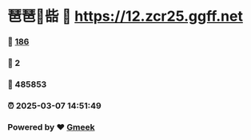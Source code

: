 # 琶琶🔭啙 :link: https://12.zcr25.ggff.net 
### :page_facing_up: [186](https://12.zcr25.ggff.net/tag.html) 
### :speech_balloon: 2 
### :hibiscus: 485853 
### :alarm_clock: 2025-03-07 14:51:49 
### Powered by :heart: [Gmeek](https://github.com/Meekdai/Gmeek)
